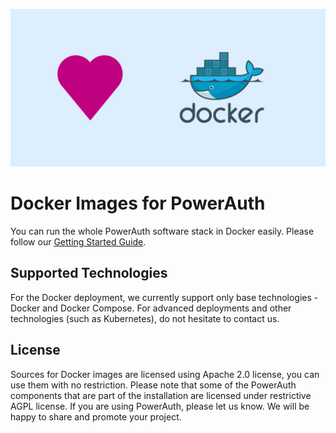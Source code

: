 ![](./assets/powerauth-docker-blue.png)

# Docker Images for PowerAuth

You can run the whole PowerAuth software stack in Docker easily. Please follow our [Getting Started Guide](https://github.com/wultra/powerauth-docker/wiki/Getting-Started).

## Supported Technologies

For the Docker deployment, we currently support only base technologies - Docker and Docker Compose. For advanced deployments and other technologies (such as Kubernetes), do not hesitate to contact us.

## License

Sources for Docker images are licensed using Apache 2.0 license, you can use them with no restriction. Please note that some of the PowerAuth components that are part of the installation are licensed under restrictive AGPL license. If you are using PowerAuth, please let us know. We will be happy to share and promote your project.
